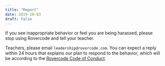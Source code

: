 ```yaml
---
title: "Report"
date: 2019-10-03
draft: false
---
```


If you see inappropriate behavior or feel you are being harassed, please stop using Rovercode and tell your teacher. 

Teachers, please email `leadership@rovercode.com`.
You can expect a reply within 24 hours that explains our plan to respond to the behavior, which will be according to the [Rovercode Code of Conduct](/conduct/code-of-conduct).


